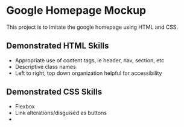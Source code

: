 # Google Homepage Mockup
This project is to imitate the google homepage using HTML and CSS.

## Demonstrated HTML Skills
+ Appropriate use of content tags, ie header, nav, section, etc
+ Descriptive class names
+ Left to right, top down organization helpful for accessibility

## Demonstrated CSS Skills
+ Flexbox
+ Link alterations/disguised as buttons
+ 